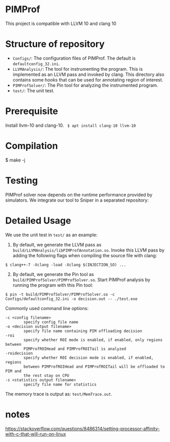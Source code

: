# PIMProf
This project is compatible with LLVM 10 and clang 10

# Structure of repository
* `Configs/`: The configuration files of PIMProf. The default is `defaultconfig_32.ini`.
* `LLVMAnalysis/`: The tool for instrumenting the program. This is implemented as an LLVM pass and invoked by clang. This directory also contains some hooks that can be used for annotating region of interest.
* `PIMProfSolver/`: The Pin tool for analyzing the instrumented program.
* `test/`: The unit test.

# Prerequisite
Install llvm-10 and clang-10.
`
$ apt install clang-10 llvm-10` 

# Compilation

$ make -j

# Testing
PIMProf solver now depends on the runtime performance provided by simulators. We integrate our tool to Sniper in a separated repository:


# Detailed Usage
We use the unit test in `test/` as an example:
1. By default, we generate the LLVM pass as `build/LLVMAnalysis/libPIMProfAnnotation.so`. Invoke this LLVM pass by adding the following flags when compiling the source file with clang:
```
$ clang++-7 -Xclang -load -Xclang $(INJECTION_SO) ...
```
2. By default, we generate the Pin tool as `build/PIMProfSolver/PIMProfSolver.so`. Start PIMProf analysis by running the program with this Pin tool:
```
$ pin -t build/PIMProfSolver/PIMProfSolver.so -c Configs/defaultconfig_32.ini -o decision.out -- ./test.exe
```
Commonly used command line options:
```
-c <config filename>
        specify config file name
-o <decision output filename>
        specify file name containing PIM offloading decision
-roi
        specify whether ROI mode is enabled, if enabled, only regions between
        PIMProfROIHead and PIMProfROITail is analyzed
-roidecision
        specify whether ROI decision mode is enabled, if enabled, regions
        between PIMProfROIHead and PIMProfROITail will be offloaded to PIM and
        the rest stay on CPU
-s <statistics output filename>
        specify file name for statistics
```

The memory trace is output as: `test/MemTrace.out`.




# notes
https://stackoverflow.com/questions/8486314/setting-processor-affinity-with-c-that-will-run-on-linux

